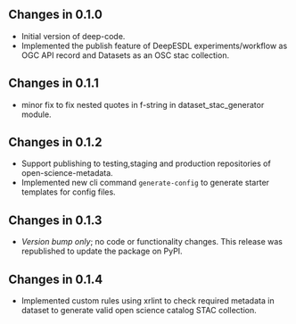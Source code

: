 ## Changes in 0.1.0

- Initial version of deep-code.
- Implemented the publish feature of DeepESDL experiments/workflow as OGC API record 
  and Datasets as an OSC stac collection.

## Changes in 0.1.1

- minor fix to fix nested quotes in f-string in dataset_stac_generator module.

## Changes in 0.1.2

- Support publishing to testing,staging and production repositories of 
  open-science-metadata.
- Implemented new cli command `generate-config` to generate starter templates for 
  config files.

## Changes in 0.1.3

- _Version bump only_; no code or functionality changes. This release was 
  republished to update the package on PyPI.

## Changes in 0.1.4

- Implemented custom rules using xrlint to check required metadata in dataset to 
  generate valid open science catalog STAC collection.
